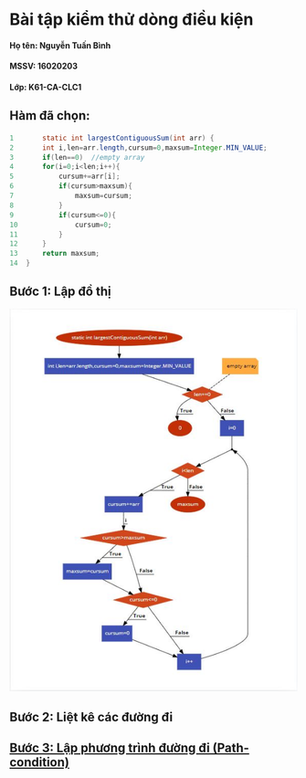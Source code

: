 # Bài tập kiểm thử dòng điều kiện

#### Họ tên: Nguyễn Tuấn Bình
#### MSSV: 16020203
#### Lớp: K61-CA-CLC1

## **Hàm đã chọn:**

```java
1   	static int largestContiguousSum(int arr) {
2		int i,len=arr.length,cursum=0,maxsum=Integer.MIN_VALUE;
3		if(len==0)	//empty array
4		for(i=0;i<len;i++){
5			cursum+=arr[i];
6			if(cursum>maxsum){
7				maxsum=cursum;
8			}
9			if(cursum<=0){
10				cursum=0;
11			}
12		}
13		return maxsum;
14	}
```

## **Bước 1: Lập đồ thị**

![](FlowChart.JPG)

## **Bước 2: Liệt kê các đường đi**

## **<u>Bước 3: Lập phương trình đường đi (Path-condition)</u>**
